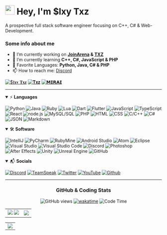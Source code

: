 
# <img src="https://raw.githubusercontent.com/aemmadi/aemmadi/master/wave.gif" width="30px" height="30px"> Hey, I'm $lxy Txz

A prospective full stack software engineer focusing on C++, C# & Web-Development.

### Some info about me

- 🔭 I’m currently working on **[JoinArena](https://github.com/JoinArena) & [TXZ](https://github.com/Sytroxitz/txz)**
- 🌱 I’m currently learning **C++, C#, JavaScript & PHP**
- 💞️ Favorite Languages: **Python, Java, C# & PHP**
- 📫 How to reach me: [Discord](https://discord.com/users/261103679732580352)

[![$𝖑𝐱𝐲 𝐓𝐱𝐳](https://discord.c99.nl/widget/theme-4/261103679732580352.png)](https://discord.com/users/261103679732580352)
[![𝐓𝐱𝐳](https://discord.c99.nl/widget/theme-4/397867886032584706.png)](https://discord.com/users/397867886032584706)
[![𝗠𝗜𝗥𝗔𝗜](https://discord.c99.nl/widget/theme-4/360881524410810380.png)](https://discord.com/users/360881524410810380)

---

<!-- Languages -->

<details open>
<summary>⚡ <b>Languages</b></summary>
<p>

  ![Python](https://img.shields.io/badge/Python-3776AB?style=for-the-badge&logo=python&logoColor=white)
  ![Java](https://img.shields.io/badge/Java-E34A86?logo=java&logoColor=ffffff&style=for-the-badge)
  ![Ruby](https://img.shields.io/badge/Ruby-AD1A1E?style=for-the-badge&logo=ruby)
  ![Lua](https://img.shields.io/badge/Lua-0b0080?style=for-the-badge&logo=lua)
  ![Dart](https://img.shields.io/badge/Dart-2BB7F6?style=for-the-badge&logo=dart&logoColor=black)
  ![Flutter](https://img.shields.io/badge/Flutter-2BB7F6?style=for-the-badge&logo=flutter&logoColor=black)
  ![JavaScript](https://img.shields.io/badge/JavaScript-D8C31A?style=for-the-badge&logo=javascript&logoColor=black)
  ![TypeScript](https://img.shields.io/badge/TypeScript-0670ba?style=for-the-badge&logo=typescript&logoColor=white)
  ![React](https://img.shields.io/badge/React-0670ba?style=for-the-badge&logo=react&logoColor=white)
  ![node.js](https://img.shields.io/badge/node.js-74b858?style=for-the-badge&logo=node.js&logoColor=white)
  ![MySQL/SQL](https://img.shields.io/badge/MySQL/SQL-016a7f?style=for-the-badge&logo=mysql&logoColor=ffffff)
  ![PHP](https://img.shields.io/badge/PHP-787cb5?style=for-the-badge&logo=php&logoColor=ffffff)
  ![HTML](https://img.shields.io/badge/HTML-E34F26?logo=html5&logoColor=ffffff&style=for-the-badge)
  ![CSS](https://img.shields.io/badge/CSS-1572B6?logo=css3&logoColor=ffffff&style=for-the-badge)
  ![C/C++](https://img.shields.io/badge/C/C++-00599C?logo=c&logoColor=ffffff&style=for-the-badge)
  ![C#](https://img.shields.io/badge/CSharp-8A2BE2?logo=c&logoColor=ffffff&style=for-the-badge)
  ![JSON](https://img.shields.io/badge/JSON-181717?style=for-the-badge&logo=json&logoColor=ffffff)
  ![Markdown](https://img.shields.io/badge/Markdown-000000?logo=markdown&logoColor=ffffff&style=for-the-badge)

</p>
</details>

<!-- Software -->

<details open>
<summary>🛠 <b>Software</b></summary>
<p>

  ![IntelliJ](https://img.shields.io/badge/IntelliJ-0a36fc?style=for-the-badge&logo=IntelliJ%20IDEA&logoColor=white)
  ![PyCharm](https://img.shields.io/badge/PyCharm-017f40?style=for-the-badge&logo=PyCharm&logoColor=white)
  ![RubyMine](https://img.shields.io/badge/RubyMine-AD1A1E?style=for-the-badge&logo=JetBrains&logoColor=white)
  ![Android Studio](https://img.shields.io/badge/Android%20Studio-63FF7F?style=for-the-badge&logo=AndroidStudio&logoColor=black)
  ![Atom](https://img.shields.io/badge/Atom-66595C?style=for-the-badge&logo=Atom&logoColor=white)
  ![Eclipse](https://img.shields.io/badge/Eclipse-430054?style=for-the-badge&logo=Eclipse&logoColor=white)
  ![Visual Studio](https://img.shields.io/badge/Visual%20Studio-8A2BE2?style=for-the-badge&logo=Visual%20Studio&logoColor=white)
  ![Visual Studio Code](https://img.shields.io/badge/Visual%20Studio%20Code-00599C?style=for-the-badge&logo=Visual%20Studio%20Code&logoColor=white)
  ![Discord](https://img.shields.io/badge/Discord-7289DA?style=for-the-badge&logo=Discord&logoColor=white)
  ![Photoshop](https://img.shields.io/badge/Photoshop-31A8FF?style=for-the-badge&logo=Adobe%20Photoshop&logoColor=white)
  ![After Effects](https://img.shields.io/badge/After%20Effects-780196?style=for-the-badge&logo=Adobe%20After%20Effects&logoColor=white)
  ![Unity](https://img.shields.io/badge/Unity-181717?style=for-the-badge&logo=Unity&logoColor=white)
  ![Unreal Engine](https://img.shields.io/badge/Unreal%20Engine-181717?style=for-the-badge&logo=Unreal%20Engine&logoColor=white)
  ![GitHub](https://img.shields.io/badge/GitHub-181717?style=for-the-badge&logo=GitHub&logoColor=white)

</p>
</details>

<!-- Socials -->

<details open>
<summary>📬 <b>Socials</b></summary>
<p>

  [![Discord](https://img.shields.io/badge/Discord-7289DA?logo=discord&logoColor=ffffff&style=for-the-badge)](https://discord.com/users/261103679732580352)
  [![TeamSpeak](https://img.shields.io/badge/TeamSpeak-3BB6E3?logo=teamspeak&logoColor=ffffff&style=for-the-badge)](https://joinarena.net)
  [![Twitter](https://img.shields.io/badge/Twitter-1DA1F2?logo=twitter&logoColor=ffffff&style=for-the-badge)](https://twitter.com/Slxy_Txz)
  [![YouTube](https://img.shields.io/badge/YouTube-E62117?logo=youtube&logoColor=ffffff&style=for-the-badge)](https://www.youtube.com/channel/UCAs8EWPBvR00TZ9wtOoYL6w)
  [![Github](https://img.shields.io/badge/GitHub-181717?logo=github&logoColor=ffffff&style=for-the-badge)](https://github.com/Sytroxitz)

</p>
</details>

---

 <div align="center"> 
  <!-- GitHub/Coding Stats -->

  ### GitHub & Coding Stats

  ![GitHub views](https://api.ghprofile.me/view?username=Sytroxitz&color=7f3ace)
  [![wakatime](https://wakatime.com/badge/user/d62706c6-dbaf-41b0-b0f4-8ca16e7d539e.svg)](https://wakatime.com/@d62706c6-dbaf-41b0-b0f4-8ca16e7d539e)
  ![Code Time](https://img.shields.io/endpoint?style=flat&url=https://codetime-api.datreks.com/badge/3002?logoColor=white%26project=%26recentMS=0%26showProject=false)
  <div align="center">
    <table>
      <tr>
        <td align="center" style="padding=0;width=50%;">
          <a target="_blank" href="https://github-readme-stats.vercel.app/api?username=Sytroxitz&show_icons=true&hide=prs,contribs&theme=midnight-purple&hide_border=true"><img src="https://github-readme-stats.vercel.app/api?username=Sytroxitz&show_icons=true&hide=prs,contribs&theme=midnight-purple&hide_border=true" /></a>
          <a target="_blank" href="https://github-readme-stats.vercel.app/api/top-langs/?username=Sytroxitz&layout=compact&theme=midnight-purple&hide_border=true"><img src="https://github-readme-stats.vercel.app/api/top-langs/?username=Sytroxitz&layout=compact&theme=midnight-purple&hide_border=true" /></a>
        </td>
        <td align="center" style="padding=0;width=50%;">
          <a target="_blank" href="https://github-readme-stats.vercel.app/api/wakatime?username=slxy&layout=compact&theme=midnight-purple&hide_border=true"><img src="https://github-readme-stats.vercel.app/api/wakatime?username=slxy&layout=compact&theme=midnight-purple&hide_border=true" /></a>
        </td>
      </table>
      <table>
        <td align="center" style="padding=0;width=50%;">
          <a target="_blank" href="https://activity-graph.herokuapp.com/graph?username=Sytroxitz&bg_color=0D1117&color=7E3ACE&line=7E3ACE&point=FFFFFF&hide_border=true"><img src="https://activity-graph.herokuapp.com/graph?username=Sytroxitz&bg_color=0D1117&color=7E3ACE&line=7E3ACE&point=FFFFFF&hide_border=true" /></a>
        </td>
      </tr>
  </div>
  
  <!-- old Stats section
  ![GitHub stats](https://github-readme-stats.vercel.app/api?username=Sytroxitz&show_icons=true&hide=prs,contribs&theme=midnight-purple&hide_border=true) </br>
  ![Top Langs](https://github-readme-stats.vercel.app/api/top-langs/?username=Sytroxitz&layout=compact&theme=midnight-purple&hide_border=true) </br>
  ![Wakatime Week stats](https://github-readme-stats.vercel.app/api/wakatime?username=slxy&layout=compact&theme=midnight-purple&hide_border=true)
  -->
  
  <!-- Credit Stuff -->

  <!-- https://github.com/TrustedMercury/ghprofile.me -->
  <!-- https://github.com/anuraghazra/github-readme-stats#wakatime-week-stats -->

  <!---
  - 👋 Hi, I’m @Sytroxitz
  - 👀 I’m interested in ...
  - 🌱 I’m currently learning ...
  - 💞️ I’m looking to collaborate on ...
  - 📫 How to reach me ...
  --->
